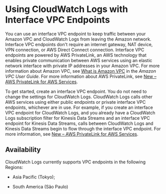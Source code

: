 # Using CloudWatch Logs with Interface VPC Endpoints<a name="cloudwatch-logs-and-interface-VPC"></a>

You can use an interface VPC endpoint to keep traffic between your Amazon VPC and CloudWatch Logs from leaving the Amazon network\. Interface VPC endpoints don't require an internet gateway, NAT device, VPN connection, or AWS Direct Connect connection\. Interface VPC endpoints are powered by AWS PrivateLink, an AWS technology that enables private communication between AWS services using an elastic network interface with private IP addresses in your Amazon VPC\. For more information about Amazon VPC, see [What is Amazon VPC](http://docs.aws.amazon.com/AmazonVPC/latest/UserGuide/) in the *Amazon VPC User Guide*\. For more information about AWS PrivateLink, see [New – AWS PrivateLink for AWS Services](https://aws.amazon.com/blogs/aws/new-aws-privatelink-endpoints-kinesis-ec2-systems-manager-and-elb-apis-in-your-vpc/)\.

To get started, create an interface VPC endpoint\. You do not need to change the settings for CloudWatch Logs\. CloudWatch Logs calls other AWS services using either public endpoints or private interface VPC endpoints, whichever are in use\. For example, if you create an interface VPC endpoint for CloudWatch Logs, and you already have a CloudWatch Logs subscription filter for Kinesis Data Streams and an interface VPC endpoint for Kinesis Data Streams, calls between CloudWatch Logs and Kinesis Data Streams begin to flow through the interface VPC endpoint\. For more information, see [ New – AWS PrivateLink for AWS Services](https://aws.amazon.com/blogs/aws/new-aws-privatelink-endpoints-kinesis-ec2-systems-manager-and-elb-apis-in-your-vpc/)\.

## Availability<a name="cloudwatch-logs-interface-VPC-availability"></a>

CloudWatch Logs currently supports VPC endpoints in the following Regions:

+ Asia Pacific \(Tokyo\);

+ South America \(São Paulo\)